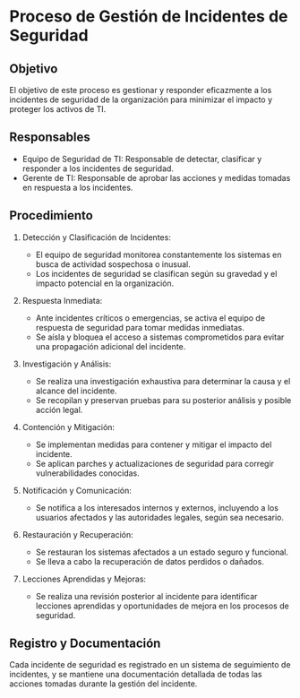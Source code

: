 # Proceso de Gestión de Incidentes de Seguridad

## Objetivo
El objetivo de este proceso es gestionar y responder eficazmente a los incidentes de seguridad de la organización para minimizar el impacto y proteger los activos de TI.

## Responsables
- Equipo de Seguridad de TI: Responsable de detectar, clasificar y responder a los incidentes de seguridad.
- Gerente de TI: Responsable de aprobar las acciones y medidas tomadas en respuesta a los incidentes.

## Procedimiento
1. Detección y Clasificación de Incidentes:
   - El equipo de seguridad monitorea constantemente los sistemas en busca de actividad sospechosa o inusual.
   - Los incidentes de seguridad se clasifican según su gravedad y el impacto potencial en la organización.

2. Respuesta Inmediata:
   - Ante incidentes críticos o emergencias, se activa el equipo de respuesta de seguridad para tomar medidas inmediatas.
   - Se aísla y bloquea el acceso a sistemas comprometidos para evitar una propagación adicional del incidente.

3. Investigación y Análisis:
   - Se realiza una investigación exhaustiva para determinar la causa y el alcance del incidente.
   - Se recopilan y preservan pruebas para su posterior análisis y posible acción legal.

4. Contención y Mitigación:
   - Se implementan medidas para contener y mitigar el impacto del incidente.
   - Se aplican parches y actualizaciones de seguridad para corregir vulnerabilidades conocidas.

5. Notificación y Comunicación:
   - Se notifica a los interesados internos y externos, incluyendo a los usuarios afectados y las autoridades legales, según sea necesario.

6. Restauración y Recuperación:
   - Se restauran los sistemas afectados a un estado seguro y funcional.
   - Se lleva a cabo la recuperación de datos perdidos o dañados.

7. Lecciones Aprendidas y Mejoras:
   - Se realiza una revisión posterior al incidente para identificar lecciones aprendidas y oportunidades de mejora en los procesos de seguridad.

## Registro y Documentación
Cada incidente de seguridad es registrado en un sistema de seguimiento de incidentes, y se mantiene una documentación detallada de todas las acciones tomadas durante la gestión del incidente.


